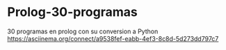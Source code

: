 # Prolog-30-programas
30 programas en prolog con su conversion a Python 
    https://asciinema.org/connect/a9538fef-eabb-4ef3-8c8d-5d273dd797c7
